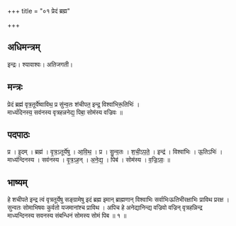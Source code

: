 +++
title = "०१ प्रेदं ब्रह्म"

+++
## अधिमन्त्रम्
इन्द्रः। श्यावाश्वः। अतिजगती।

## मन्त्रः
प्रेदं ब्रह्म॑ वृत्र॒तूर्ये॑ष्वाविथ॒ प्र सु॑न्व॒तः श॑चीपत॒ इन्द्र॒ विश्वा॑भिरू॒तिभिः॑ ।  
माध्यं॑दिनस्य॒ सव॑नस्य वृत्रहन्ननेद्य॒ पिबा॒ सोम॑स्य वज्रिवः ॥

## पदपाठः
प्र । इ॒दम् । ब्रह्म॑ । वृ॒त्र॒ऽतूर्ये॑षु । आ॒वि॒थ॒ । प्र । सु॒न्व॒तः । श॒ची॒ऽप॒ते॒ । इन्द्र॑ । विश्वा॑भिः । ऊ॒तिऽभिः॑ ।  
माध्य॑न्दिनस्य । सव॑नस्य । वृ॒त्र॒ऽह॒न् । अ॒ने॒द्य॒ । पिब॑ । सोम॑स्य । व॒ज्रि॒ऽवः॒ ॥

## भाष्यम्
हे शचीपते इन्द्र त्वं वृत्रतूर्येषु सङ्ग्रामेषु इदं ब्रह्म इमान् ब्राह्मणान् विश्वाभिः सर्वाभिःऊतिभीरक्षाभिः प्राविथ प्ररक्ष । सुन्वतः सोमाभिषवः कुर्वतो यजमानांश्च प्राविथ । अपिच हे अनेद्यानिन्द्य वज्रिवो वज्रिन् वृत्रहन्निन्द्र माध्यन्दिनस्य सवनस्य संबन्धिनं सोमस्य सोमं पिब ॥ १ ॥